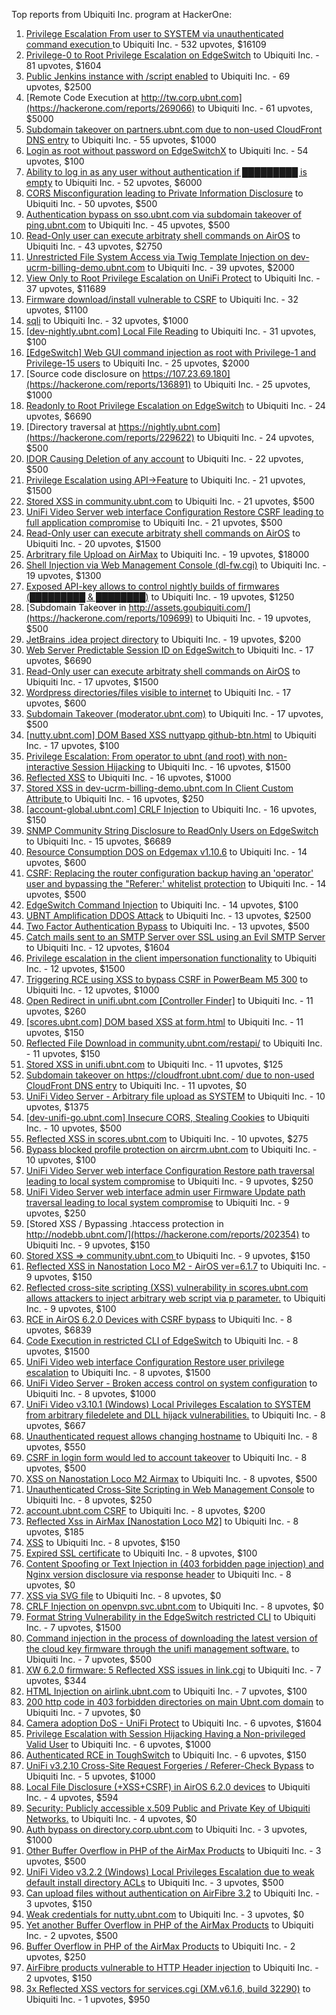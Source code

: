 Top reports from Ubiquiti Inc. program at HackerOne:

1. [Privilege Escalation From user to SYSTEM via unauthenticated command execution ](https://hackerone.com/reports/544928) to Ubiquiti Inc. - 532 upvotes, $16109
2. [Privilege-0 to Root Privilege Escalation on EdgeSwitch](https://hackerone.com/reports/511025) to Ubiquiti Inc. - 81 upvotes, $1604
3. [Public Jenkins instance with /script enabled](https://hackerone.com/reports/403402) to Ubiquiti Inc. - 69 upvotes, $2500
4. [Remote Code Execution at http://tw.corp.ubnt.com](https://hackerone.com/reports/269066) to Ubiquiti Inc. - 61 upvotes, $5000
5. [Subdomain takeover on partners.ubnt.com due to non-used CloudFront DNS entry](https://hackerone.com/reports/145224) to Ubiquiti Inc. - 55 upvotes, $1000
6. [Login as root without password on EdgeSwitchX](https://hackerone.com/reports/512958) to Ubiquiti Inc. - 54 upvotes, $100
7. [Ability to log in as any user without authentication if █████████ is empty](https://hackerone.com/reports/215053) to Ubiquiti Inc. - 52 upvotes, $6000
8. [CORS Misconfiguration leading to Private Information Disclosure](https://hackerone.com/reports/430249) to Ubiquiti Inc. - 50 upvotes, $500
9. [Authentication bypass on sso.ubnt.com via subdomain takeover of ping.ubnt.com](https://hackerone.com/reports/172137) to Ubiquiti Inc. - 45 upvotes, $500
10. [Read-Only user can execute arbitraty shell commands on AirOS](https://hackerone.com/reports/139398) to Ubiquiti Inc. - 43 upvotes, $2750
11. [Unrestricted File System Access via Twig Template Injection on dev-ucrm-billing-demo.ubnt.com](https://hackerone.com/reports/301406) to Ubiquiti Inc. - 39 upvotes, $2000
12. [View Only to Root Privilege Escalation on UniFi Protect](https://hackerone.com/reports/825764) to Ubiquiti Inc. - 37 upvotes, $11689
13. [Firmware download/install vulnerable to CSRF](https://hackerone.com/reports/323852) to Ubiquiti Inc. - 32 upvotes, $1100
14. [sqli](https://hackerone.com/reports/207695) to Ubiquiti Inc. - 32 upvotes, $1000
15. [[dev-nightly.ubnt.com] Local File Reading](https://hackerone.com/reports/260420) to Ubiquiti Inc. - 31 upvotes, $100
16. [[EdgeSwitch] Web GUI command injection as root with Privilege-1 and Privilege-15 users](https://hackerone.com/reports/197958) to Ubiquiti Inc. - 25 upvotes, $2000
17. [Source code disclosure on https://107.23.69.180](https://hackerone.com/reports/136891) to Ubiquiti Inc. - 25 upvotes, $1000
18. [Readonly to Root Privilege Escalation on EdgeSwitch](https://hackerone.com/reports/796414) to Ubiquiti Inc. - 24 upvotes, $6690
19. [Directory traversal at https://nightly.ubnt.com](https://hackerone.com/reports/229622) to Ubiquiti Inc. - 24 upvotes, $500
20. [IDOR Causing Deletion of any account](https://hackerone.com/reports/156537) to Ubiquiti Inc. - 22 upvotes, $500
21. [Privilege Escalation using API-\>Feature](https://hackerone.com/reports/239719) to Ubiquiti Inc. - 21 upvotes, $1500
22. [Stored XSS in community.ubnt.com](https://hackerone.com/reports/179164) to Ubiquiti Inc. - 21 upvotes, $500
23. [UniFi Video Server web interface Configuration Restore CSRF leading to full application compromise](https://hackerone.com/reports/329749) to Ubiquiti Inc. - 21 upvotes, $500
24. [Read-Only user can execute arbitraty shell commands on AirOS](https://hackerone.com/reports/128750) to Ubiquiti Inc. - 20 upvotes, $1500
25. [Arbritrary file Upload on AirMax](https://hackerone.com/reports/73480) to Ubiquiti Inc. - 19 upvotes, $18000
26. [Shell Injection via Web Management Console (dl-fw.cgi)](https://hackerone.com/reports/121940) to Ubiquiti Inc. - 19 upvotes, $1300
27. [Exposed API-key allows to control nightly builds of firmwares (█████████ & ████████)](https://hackerone.com/reports/179986) to Ubiquiti Inc. - 19 upvotes, $1250
28. [Subdomain Takeover in http://assets.goubiquiti.com/](https://hackerone.com/reports/109699) to Ubiquiti Inc. - 19 upvotes, $500
29. [JetBrains .idea project directory](https://hackerone.com/reports/80990) to Ubiquiti Inc. - 19 upvotes, $200
30. [Web Server Predictable Session ID on EdgeSwitch ](https://hackerone.com/reports/774393) to Ubiquiti Inc. - 17 upvotes, $6690
31. [Read-Only user can execute arbitraty shell commands on AirOS](https://hackerone.com/reports/119317) to Ubiquiti Inc. - 17 upvotes, $1500
32. [Wordpress directories/files visible to internet](https://hackerone.com/reports/201984) to Ubiquiti Inc. - 17 upvotes, $600
33. [Subdomain Takeover (moderator.ubnt.com)](https://hackerone.com/reports/181665) to Ubiquiti Inc. - 17 upvotes, $500
34. [[nutty.ubnt.com] DOM Based XSS nuttyapp github-btn.html](https://hackerone.com/reports/200753) to Ubiquiti Inc. - 17 upvotes, $100
35. [Privilege Escalation: From operator to ubnt (and root) with non-interactive Session Hijacking](https://hackerone.com/reports/241044) to Ubiquiti Inc. - 16 upvotes, $1500
36. [Reflected XSS](https://hackerone.com/reports/304175) to Ubiquiti Inc. - 16 upvotes, $1000
37. [Stored XSS in dev-ucrm-billing-demo.ubnt.com In Client Custom Attribute ](https://hackerone.com/reports/275515) to Ubiquiti Inc. - 16 upvotes, $250
38. [[account-global.ubnt.com] CRLF Injection](https://hackerone.com/reports/145128) to Ubiquiti Inc. - 16 upvotes, $150
39. [SNMP Community String Disclosure to ReadOnly Users on EdgeSwitch](https://hackerone.com/reports/797988) to Ubiquiti Inc. - 15 upvotes, $6689
40. [Resource Consumption DOS on Edgemax v1.10.6](https://hackerone.com/reports/406614) to Ubiquiti Inc. - 14 upvotes, $600
41. [CSRF: Replacing the router configuration backup having an 'operator' user and bypassing the "Referer:' whitelist protection](https://hackerone.com/reports/240098) to Ubiquiti Inc. - 14 upvotes, $500
42. [EdgeSwitch Command Injection](https://hackerone.com/reports/508256) to Ubiquiti Inc. - 14 upvotes, $100
43. [UBNT Amplification DDOS Attack](https://hackerone.com/reports/221625) to Ubiquiti Inc. - 13 upvotes, $2500
44. [Two Factor Authentication Bypass](https://hackerone.com/reports/350288) to Ubiquiti Inc. - 13 upvotes, $500
45. [Catch mails sent to an SMTP Server over SSL using an Evil SMTP Server](https://hackerone.com/reports/519582) to Ubiquiti Inc. - 12 upvotes, $1604
46. [Privilege escalation in the client impersonation functionality](https://hackerone.com/reports/221454) to Ubiquiti Inc. - 12 upvotes, $1500
47. [Triggering RCE using XSS to bypass CSRF in PowerBeam M5 300](https://hackerone.com/reports/289264) to Ubiquiti Inc. - 12 upvotes, $1000
48. [Open Redirect in unifi.ubnt.com [Controller Finder]](https://hackerone.com/reports/141355) to Ubiquiti Inc. - 11 upvotes, $260
49. [[scores.ubnt.com] DOM based XSS at form.html](https://hackerone.com/reports/158484) to Ubiquiti Inc. - 11 upvotes, $150
50. [Reflected File Download in community.ubnt.com/restapi/](https://hackerone.com/reports/107960) to Ubiquiti Inc. - 11 upvotes, $150
51. [Stored XSS in unifi.ubnt.com](https://hackerone.com/reports/142084) to Ubiquiti Inc. - 11 upvotes, $125
52. [Subdomain takeover on https://cloudfront.ubnt.com/ due to non-used CloudFront DNS entry](https://hackerone.com/reports/210188) to Ubiquiti Inc. - 11 upvotes, $0
53. [UniFi Video Server - Arbitrary file upload as SYSTEM](https://hackerone.com/reports/129641) to Ubiquiti Inc. - 10 upvotes, $1375
54. [[dev-unifi-go.ubnt.com] Insecure CORS, Stealing Cookies](https://hackerone.com/reports/219014) to Ubiquiti Inc. - 10 upvotes, $500
55. [Reflected XSS in scores.ubnt.com](https://hackerone.com/reports/130889) to Ubiquiti Inc. - 10 upvotes, $275
56. [Bypass blocked profile protection on aircrm.ubnt.com](https://hackerone.com/reports/332631) to Ubiquiti Inc. - 10 upvotes, $100
57. [UniFi Video Server web interface Configuration Restore path traversal leading to local system compromise](https://hackerone.com/reports/329770) to Ubiquiti Inc. - 9 upvotes, $250
58. [UniFi Video Server web interface admin user Firmware Update path traversal leading to local system compromise](https://hackerone.com/reports/330051) to Ubiquiti Inc. - 9 upvotes, $250
59. [Stored XSS / Bypassing .htaccess protection in http://nodebb.ubnt.com/](https://hackerone.com/reports/202354) to Ubiquiti Inc. - 9 upvotes, $150
60. [Stored XSS =\> community.ubnt.com ](https://hackerone.com/reports/294048) to Ubiquiti Inc. - 9 upvotes, $150
61. [Reflected XSS in Nanostation Loco M2 - AirOS ver=6.1.7](https://hackerone.com/reports/386570) to Ubiquiti Inc. - 9 upvotes, $150
62. [Reflected cross-site scripting (XSS) vulnerability in scores.ubnt.com allows attackers to inject arbitrary web script via p parameter.](https://hackerone.com/reports/208622) to Ubiquiti Inc. - 9 upvotes, $100
63. [RCE in AirOS 6.2.0 Devices with CSRF bypass](https://hackerone.com/reports/703659) to Ubiquiti Inc. - 8 upvotes, $6839
64. [Code Execution in restricted CLI of EdgeSwitch](https://hackerone.com/reports/313245) to Ubiquiti Inc. - 8 upvotes, $1500
65. [UniFi Video web interface Configuration Restore user privilege escalation](https://hackerone.com/reports/329659) to Ubiquiti Inc. - 8 upvotes, $1500
66. [UniFi Video Server - Broken access control on system configuration](https://hackerone.com/reports/129698) to Ubiquiti Inc. - 8 upvotes, $1000
67. [UniFi Video v3.10.1 (Windows) Local Privileges Escalation to SYSTEM from arbitrary filedelete and DLL hijack vulnerabilities.](https://hackerone.com/reports/530967) to Ubiquiti Inc. - 8 upvotes, $667
68. [Unauthenticated request allows changing hostname](https://hackerone.com/reports/802079) to Ubiquiti Inc. - 8 upvotes, $550
69. [CSRF in login form would led to account takeover](https://hackerone.com/reports/50703) to Ubiquiti Inc. - 8 upvotes, $500
70. [XSS on Nanostation Loco M2 Airmax](https://hackerone.com/reports/158287) to Ubiquiti Inc. - 8 upvotes, $500
71. [Unauthenticated Cross-Site Scripting in Web Management Console](https://hackerone.com/reports/121941) to Ubiquiti Inc. - 8 upvotes, $250
72. [account.ubnt.com CSRF](https://hackerone.com/reports/101909) to Ubiquiti Inc. - 8 upvotes, $200
73. [Reflected Xss in AirMax [Nanostation Loco M2]](https://hackerone.com/reports/149287) to Ubiquiti Inc. - 8 upvotes, $185
74. [XSS](https://hackerone.com/reports/219170) to Ubiquiti Inc. - 8 upvotes, $150
75. [Expired SSL certificate](https://hackerone.com/reports/220615) to Ubiquiti Inc. - 8 upvotes, $100
76. [Content Spoofing or Text Injection in (403 forbidden page injection) and Nginx version disclosure via response header](https://hackerone.com/reports/203391) to Ubiquiti Inc. - 8 upvotes, $0
77. [XSS via SVG file](https://hackerone.com/reports/212253) to Ubiquiti Inc. - 8 upvotes, $0
78. [CRLF Injection on openvpn.svc.ubnt.com](https://hackerone.com/reports/232327) to Ubiquiti Inc. - 8 upvotes, $0
79. [Format String Vulnerability in the EdgeSwitch restricted CLI](https://hackerone.com/reports/311884) to Ubiquiti Inc. - 7 upvotes, $1500
80. [Command injection in the process of downloading the latest version of the cloud key firmware through the unifi management software.](https://hackerone.com/reports/183458) to Ubiquiti Inc. - 7 upvotes, $500
81. [XW 6.2.0 firmware: 5 Reflected XSS issues in link.cgi](https://hackerone.com/reports/802498) to Ubiquiti Inc. - 7 upvotes, $344
82. [HTML Injection on airlink.ubnt.com](https://hackerone.com/reports/226783) to Ubiquiti Inc. - 7 upvotes, $100
83. [200 http code in 403 forbidden directories on main Ubnt.com domain](https://hackerone.com/reports/220150) to Ubiquiti Inc. - 7 upvotes, $0
84. [Camera adoption DoS - UniFi Protect](https://hackerone.com/reports/1008579) to Ubiquiti Inc. - 6 upvotes, $1604
85. [Privilege Escalation with Session Hijacking Having a Non-privileged Valid User](https://hackerone.com/reports/242407) to Ubiquiti Inc. - 6 upvotes, $1000
86. [Authenticated RCE in ToughSwitch](https://hackerone.com/reports/273449) to Ubiquiti Inc. - 6 upvotes, $150
87. [UniFi v3.2.10 Cross-Site Request Forgeries / Referer-Check Bypass](https://hackerone.com/reports/52635) to Ubiquiti Inc. - 5 upvotes, $1000
88. [Local File Disclosure (+XSS+CSRF) in AirOS 6.2.0 devices](https://hackerone.com/reports/661647) to Ubiquiti Inc. - 4 upvotes, $594
89. [Security: Publicly accessible x.509 Public and Private Key of Ubiquiti Networks.](https://hackerone.com/reports/265701) to Ubiquiti Inc. - 4 upvotes, $0
90. [Auth bypass on directory.corp.ubnt.com](https://hackerone.com/reports/116504) to Ubiquiti Inc. - 3 upvotes, $1000
91. [Other Buffer Overflow in PHP of the AirMax Products](https://hackerone.com/reports/74004) to Ubiquiti Inc. - 3 upvotes, $500
92. [UniFi Video v3.2.2 (Windows) Local Privileges Escalation due to weak default install directory ACLs](https://hackerone.com/reports/140793) to Ubiquiti Inc. - 3 upvotes, $500
93. [Can upload files without authentication on AirFibre 3.2](https://hackerone.com/reports/201529) to Ubiquiti Inc. - 3 upvotes, $150
94. [Weak credentials for nutty.ubnt.com](https://hackerone.com/reports/204052) to Ubiquiti Inc. - 3 upvotes, $0
95. [Yet another Buffer Overflow in PHP of the AirMax Products](https://hackerone.com/reports/74025) to Ubiquiti Inc. - 2 upvotes, $500
96. [Buffer Overflow in PHP of the AirMax Products](https://hackerone.com/reports/73491) to Ubiquiti Inc. - 2 upvotes, $250
97. [AirFibre products vulnerable to HTTP Header injection](https://hackerone.com/reports/203673) to Ubiquiti Inc. - 2 upvotes, $150
98. [3x Reflected XSS vectors for services.cgi (XM.v6.1.6, build 32290)](https://hackerone.com/reports/331368) to Ubiquiti Inc. - 1 upvotes, $950

